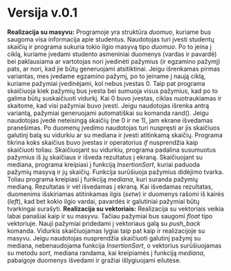 # Versija v.0.1
**Realizacija su masyvu:**
Programoje yra struktūra *duomuo*, kuriame bus saugoma visa informacija apie studentus. Naudotojas turi įvesti studentų skaičių ir programa sukuria tokio ilgio masyvą tipo *duomuo*. Po to įeina į ciklą, kuriame įvedami studento asmeniniai duomenys (vardas ir pavardė) bei paklausiama ar vartotojas nori įvedinėti pažymius (ir egzamino pažymį) pats, ar nori, kad jie būtų generuojami atsitiktinai. Jeigu išrenkamas pirmas variantas, mes įvedame egzamino pažymį, po to įeiname į naują ciklą, kuriame pažymiai įvedinėjami, kol nebus įvestas 0. Taip pat programa skaičiuoja kiek pažymių bus įvesta bei sumuoja visus pažymius, kad po to galima būtų suskaičiuoti vidurkį. Kai 0 buvo įvestas, ciklas nuotraukiamas ir skaitome, kad visi pažymiai buvo įvesti. Jeigu naudotojas išrenka antrą variantą, pažymiai generuojami automatiškai su komanda rand(). Jeigu naudotojas įvedė neteisingą skaičių (ne 0 ir ne 1), jam ekrane išvedamas pranešimas. Po duomenų įvedimo naudotojas turi nuspręsti ar jis skaičiuos galutinį balą su vidurkiu ar su mediana ir įvesti atitinkamą skaičių. Programa tikrina koks skaičius buvo įvestas ir operatorius *if* nusprendžia kaip skaičiuoti toliau. Skaičiuojant su vidurkiu, programa padalina susumuotus pažymius iš jų skaičiaus ir išveda rezultatus į ekraną. Skaičiuojant su mediana, programa kreipiasi į funkciją *InsertionSort*, kuriai paduoda pažymių masyvą ir jų skaičių. Funkcija surūšiuoja pažymius didėjimo tvarka. Toliau programa kreipiasi į funkciją *mediana*, kuri suranda pažymių medianą. Rezultatas ir vėl išvedamas į ekraną. Kai išvedamas rezultatas, duomenims išskiriamas atitinkamas ilgis (*setw*) ir duomenys rašomi iš kairės (*left*), kad bet kokio ilgio vardai, pavardės ir galutiniai pažymiai būtų tvarkingai surašyti.
**Realizacija su vektoriais:**
Realizacija su vektoriais veikia labai panašiai kaip ir su masyvu. Tačiau pažymiai bus saugomi *float* tipo vektoriuje. Nauji pažymiai pridedami į vektoriaus galą su *push_back* komanda. Vidurkis skaičiuojamas lygiai taip pat kaip ir realizacijoje su masyvu. Jeigu naudotojas nusprendžia skaičiuoti galutinį pažymį su mediana, nebenaudojama funkcija *InsertionSort*, o vektorius surūšiuojamas su metodu *sort*, mediana randama, kai kreipiamės į funkciją *mediana*, pabaigoje duomenys išvedami ir gražiai išlygiuojami eilutėse.

